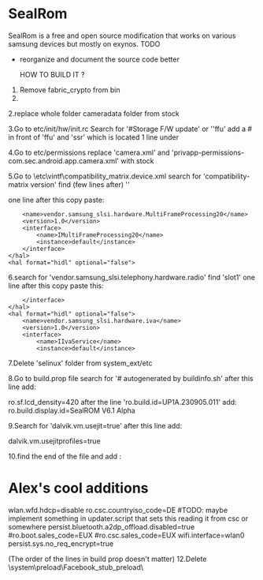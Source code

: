 # SealRom
SealRom is a free and open source modification that works on various samsung devices but mostly on exynos.
TODO
* reorganize and document the source code better



  HOW TO BUILD IT ?

1. Remove fabric_crypto from bin
2. 
2.replace whole folder cameradata folder from stock

3.Go to etc/init/hw/init.rc  Search for '#Storage F/W update' or ''ffu' add a # in front of 'ffu' and 'ssr' which is located 1 line under

4.Go to etc/permissions replace 'camera.xml' and 'privapp-permissions-com.sec.android.app.camera.xml'  with stock

5.Go to \etc\vintf\compatibility_matrix.device.xml search for 'compatibility-matrix version' find (few lines after)  '<hal format="hidl" optional="false">' 

one line after this copy paste:

        <name>vendor.samsung_slsi.hardware.MultiFrameProcessing20</name>
        <version>1.0</version>
        <interface>
            <name>IMultiFrameProcessing20</name>
            <instance>default</instance>
        </interface>
    </hal>
    <hal format="hidl" optional="false">
	
6.search for '<name>vendor.samsung_slsi.telephony.hardware.radio</name>' find '<instance>slot1</instance>'
one line after this copy paste this:


        </interface>
    </hal>
    <hal format="hidl" optional="false">
        <name>vendor.samsung_slsi.hardware.iva</name>
        <version>1.0</version>
        <interface>
            <name>IIvaService</name>
            <instance>default</instance>
            
7.Delete 'selinux' folder from system_ext/etc

8.Go to build.prop file search for '# autogenerated by buildinfo.sh' after this line add:


ro.sf.lcd_density=420
after the line 'ro.build.id=UP1A.230905.011' add:
ro.build.display.id=SealROM V6.1 Alpha


9.Search for 'dalvik.vm.usejit=true' after this line add:


dalvik.vm.usejitprofiles=true

10.find the end of the file and add :

# Alex's cool additions
wlan.wfd.hdcp=disable
ro.csc.countryiso_code=DE
#TODO: maybe implement something in updater.script that sets this reading it from csc or somewhere
persist.bluetooth.a2dp_offload.disabled=true
#ro.boot.sales_code=EUX
#ro.csc.sales_code=EUX
wifi.interface=wlan0
persist.sys.no_req_encrypt=true



(The order of the lines in build prop doesn't matter)
12.Delete 
\system\preload\Facebook_stub_preload\
